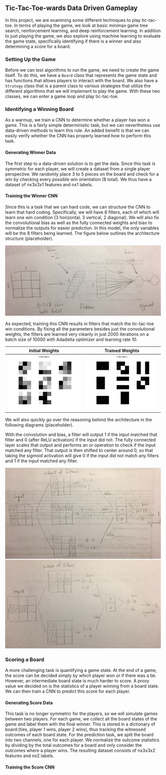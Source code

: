 ## Tic-Tac-Toe-wards Data Driven Gameplay
In this project, we are examining some different techniques to play tic-tac-toe. In terms of playing the game, we look at basic minimax game tree search, reinforcement learning, and deep reinforcement learning. In addition to just playing the game, we also explore using machine learning to evaluate the game state, specifically identifying if there is a winner and also determining a score for a board.

### Setting Up the Game
Before we can test algorithms to run the game, we need to create the game itself. To do this, we have a `Board` class that represents the game state and has functions that allows players to interact with the board. We also have a `Strategy` class that is a parent class to various strategies that utilize the different algorithms that we will implement to play the game. With these two classes, we can enter a game loop and play tic-tac-toe.

### Identifying a Winning Board
As a warmup, we train a CNN to determine whether a player has won a game. This is a fairly simple deterministic task, but we can nevertheless use data-driven methods to learn this rule. An added benefit is that we can easily verify whether the CNN has properly learned how to perform this task.

#### Generating Winner Data
The first step to a data-driven solution is to get the data. Since this task is symmetric for each player, we will create a dataset from a single player perspective. We randomly place 3 to 5 pieces on the board and check for a win by checking every possible win orientation (8 total). We thus have a dataset of nx3x3x1 features and nx1 labels.

#### Training the Winner CNN
Since this is a task that we can hard code, we can structure the CNN to learn that hard coding. Specifically, we will have 8 filters, each of which will learn one win condition (3 horizontal, 3 vertical, 2 diagonal). We will also fix the convolutional bias as well as the fully connected weights and bias to normalize the outputs for easier prediction. In this model, the only variables will be the 8 filters being learned. The figure below outlines the architecture structure (placeholder). 

![winner_cnn_architecture]

As expected, training this CNN results in filters that match the tic-tac-toe win conditions. By fixing all the parameters besides just the convolutional weights, the filters are learned very cleanly in just 2000 iterations on a batch size of 10000 with Adadelta optimizer and learning rate 10.

| Initial Weights             | Trained Weights              |
|:---------------------------:|:----------------------------:|
|![winner_cnn_weights_initial]|![winner_cnn_weights_trained] |

We will also quickly go over the reasoning behind the architecture in the following diagrams (placeholder).

With the convolution and bias, a filter will output 1 if the input matched that filter and 0 (after ReLU activation) if the input did not. The fully connected layer scales that output and performs an or operation to check if the input matched any filter. That output is then shifted to center around 0, so that taking the sigmoid activation will give 0 if the input did not match any filters and 1 if the input matched any filter.

![winner_activations]
![not_winner_activations]

### Scoring a Board
A more challenging task is quantifying a game state. At the end of a game, the score can be decided simply by which player won or if there was a tie. However, an intermediate board state is much harder to score. A proxy value we decided on is the statistics of a player winning from a board state. We can then train a CNN to predict this score for each player.

#### Generating Score Data
This task is no longer symmetric for the players, so we will simulate games between two players. For each game, we collect all the board states of the game and label them with the final winner. This is stored in a dictionary of board:(ties, player 1 wins, player 2 wins), thus tracking the witnessed outcomes of each board state. For the prediction task, we split the board into two channels, one for each player. We normalize the outcome statistics by dividing by the total outcomes for a board and only consider the outcomes where a player wins. The resulting dataset consists of nx3x3x2 features and nx2 labels.

#### Training the Score CNN






[winner_cnn_architecture]: diagrams/winner_cnn_architecture.JPG
[winner_cnn_weights_initial]: diagrams/winner_cnn_weights_initial.png
[winner_cnn_weights_trained]: diagrams/winner_cnn_weights_trained.png
[winner_activations]: diagrams/winner_activations.JPG
[not_winner_activations]: diagrams/not_winner_activations.JPG
